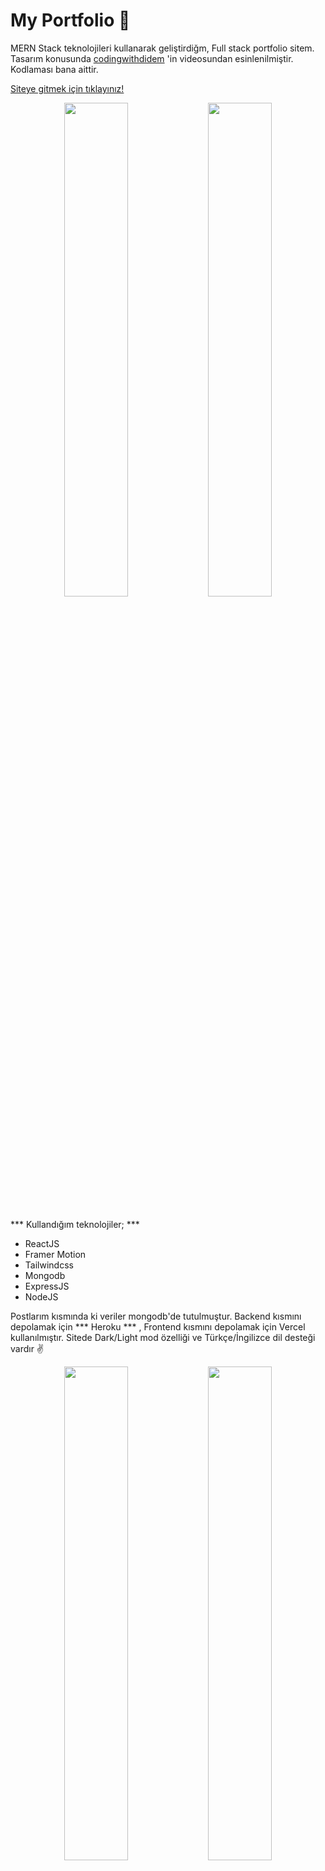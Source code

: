 # My Portfolio 🎊

MERN Stack teknolojileri kullanarak geliştirdiğm, Full stack portfolio sitem. Tasarım konusunda [codingwithdidem](https://www.youtube.com/watch?v=YWMpga5Ax7A&t=6119s) 'in videosundan esinlenilmiştir. Kodlaması bana aittir.  

[Siteye gitmek için tıklayınız!](https://portfolio-melikeozlen.vercel.app/)

<p align="center">
  <img width="45%" height="auto" src="https://user-images.githubusercontent.com/44196940/171997610-80bb4eb2-ad17-42c3-a9c8-0084a3781d44.png"/>
  <img width="45%" height="auto" src="https://user-images.githubusercontent.com/44196940/171918129-5b73a9e7-be84-43b7-8c15-1558e9d23edd.png"/>                               
</p>
<br>
*** Kullandığım teknolojiler; ***

* ReactJS  
* Framer Motion  
* Tailwindcss  
* Mongodb  
* ExpressJS  
* NodeJS  

Postlarım kısmında ki veriler mongodb'de tutulmuştur. Backend kısmını depolamak için *** Heroku *** , Frontend kısmını depolamak için Vercel kullanılmıştır. Sitede Dark/Light mod özelliği ve Türkçe/İngilizce dil desteği vardır ✌️
<br>
<p align="center">
  <img width="45%" height="auto" src="https://user-images.githubusercontent.com/44196940/171997642-024a022e-fca6-4e8d-a4c1-3990eae686e4.png"/>
  <img width="45%" height="auto" src="https://user-images.githubusercontent.com/44196940/171997674-d10da789-7113-4dba-ad5c-4eff9bb6c393.png"/>
                                      
</p>



## Responsive    
<p align="center">
  <img width="45%" height="auto" src="https://user-images.githubusercontent.com/44196940/171997763-16923b0e-0612-4377-86f7-93fff8560e23.png"/>
  <img width="45%" height="auto" src="https://user-images.githubusercontent.com/44196940/171997787-b407febe-ea8d-424a-af2a-5040b59f3376.png"/>
                                      
</p>


